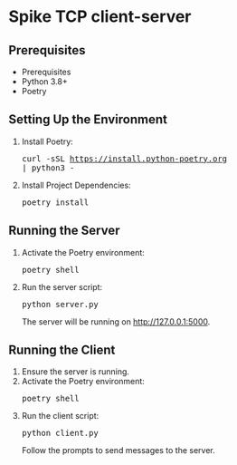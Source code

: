 # Spike TCP client-server

## Prerequisites

- Prerequisites
- Python 3.8+
- Poetry

## Setting Up the Environment
1. Install Poetry:  <pre>curl -sSL https://install.python-poetry.org | python3 - </pre>
2. Install Project Dependencies:  <pre>poetry install </pre>

## Running the Server

1. Activate the Poetry environment:  <pre>poetry shell </pre>
2. Run the server script:  <pre>python server.py </pre> The server will be running on http://127.0.0.1:5000.

## Running the Client
1. Ensure the server is running.  
2. Activate the Poetry environment:  <pre>poetry shell </pre>
3. Run the client script:  <pre>python client.py </pre> Follow the prompts to send messages to the server.
